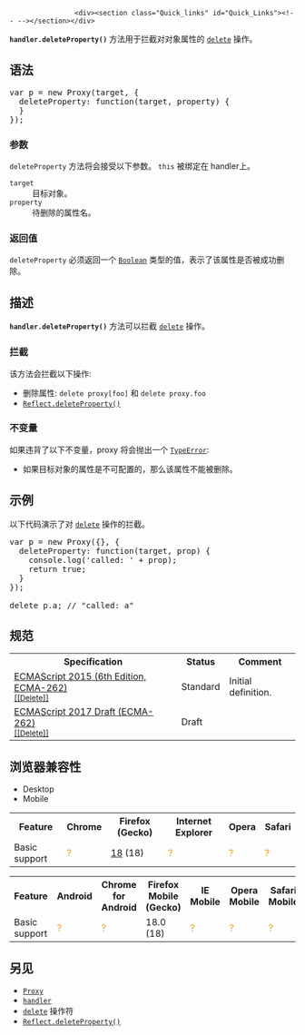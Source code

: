 
                
                  
                    <div><section class="Quick_links" id="Quick_Links"><!-- --></section></div>

<p><strong><code>handler.deleteProperty()</code></strong> &#x65B9;&#x6CD5;&#x7528;&#x4E8E;&#x62E6;&#x622A;&#x5BF9;&#x5BF9;&#x8C61;&#x5C5E;&#x6027;&#x7684; <a href="/zh-CN/docs/Web/JavaScript/Reference/Operators/delete" title="delete &#x64CD;&#x4F5C;&#x7B26;&#x7528;&#x6765;&#x5220;&#x9664;&#x4E00;&#x4E2A;&#x5BF9;&#x8C61;&#x7684;&#x5C5E;&#x6027;&#x3002;"><code>delete</code></a> &#x64CD;&#x4F5C;&#x3002;</p>

<h2 id="&#x8BED;&#x6CD5;">&#x8BED;&#x6CD5;</h2>

<pre class="brush: js">var p = new Proxy(target, {
  deleteProperty: function(target, property) {
  }
});
</pre>

<h3 id="&#x53C2;&#x6570;">&#x53C2;&#x6570;</h3>

<p><code>deleteProperty</code> &#x65B9;&#x6CD5;&#x5C06;&#x4F1A;&#x63A5;&#x53D7;&#x4EE5;&#x4E0B;&#x53C2;&#x6570;&#x3002; <code>this</code> &#x88AB;&#x7ED1;&#x5B9A;&#x5728; handler&#x4E0A;&#x3002;</p>

<dl>
 <dt><code>target</code></dt>
 <dd>&#x76EE;&#x6807;&#x5BF9;&#x8C61;&#x3002;</dd>
 <dt><code>property</code></dt>
 <dd>&#x5F85;&#x5220;&#x9664;&#x7684;&#x5C5E;&#x6027;&#x540D;&#x3002;</dd>
</dl>

<h3 id="&#x8FD4;&#x56DE;&#x503C;">&#x8FD4;&#x56DE;&#x503C;</h3>

<p><code>deleteProperty</code> &#x5FC5;&#x987B;&#x8FD4;&#x56DE;&#x4E00;&#x4E2A; <a href="/zh-CN/docs/Web/JavaScript/Reference/Boolean" title="&#x6B64;&#x9875;&#x9762;&#x4ECD;&#x672A;&#x88AB;&#x672C;&#x5730;&#x5316;, &#x671F;&#x5F85;&#x60A8;&#x7684;&#x7FFB;&#x8BD1;!"><code>Boolean</code></a> &#x7C7B;&#x578B;&#x7684;&#x503C;&#xFF0C;&#x8868;&#x793A;&#x4E86;&#x8BE5;&#x5C5E;&#x6027;&#x662F;&#x5426;&#x88AB;&#x6210;&#x529F;&#x5220;&#x9664;&#x3002;</p>

<h2 id="&#x63CF;&#x8FF0;">&#x63CF;&#x8FF0;</h2>

<p><code><strong>handler.deleteProperty()</strong></code> &#x65B9;&#x6CD5;&#x53EF;&#x4EE5;&#x62E6;&#x622A; <a href="/zh-CN/docs/Web/JavaScript/Reference/Operators/delete" title="delete &#x64CD;&#x4F5C;&#x7B26;&#x7528;&#x6765;&#x5220;&#x9664;&#x4E00;&#x4E2A;&#x5BF9;&#x8C61;&#x7684;&#x5C5E;&#x6027;&#x3002;"><code>delete</code></a> &#x64CD;&#x4F5C;&#x3002;</p>

<h3 id="&#x62E6;&#x622A;">&#x62E6;&#x622A;</h3>

<p>&#x8BE5;&#x65B9;&#x6CD5;&#x4F1A;&#x62E6;&#x622A;&#x4EE5;&#x4E0B;&#x64CD;&#x4F5C;:</p>

<ul>
 <li>&#x5220;&#x9664;&#x5C5E;&#x6027;: <code>delete proxy[foo]</code> &#x548C; <code>delete proxy.foo</code></li>
 <li><a href="/zh-CN/docs/Web/JavaScript/Reference/Global_Objects/Reflect/deleteProperty" title="&#x9759;&#x6001;&#x65B9;&#x6CD5;&#xA0;Reflect.deleteProperty() &#x5141;&#x8BB8;&#x7528;&#x4E8E;&#x5220;&#x9664;&#x5C5E;&#x6027;&#x3002;&#x5B83;&#x5F88;&#x50CF; delete operator &#xFF0C;&#x4F46;&#x5B83;&#x662F;&#x4E00;&#x4E2A;&#x51FD;&#x6570;&#x3002;"><code>Reflect.deleteProperty()</code></a></li>
</ul>

<h3 id="&#x4E0D;&#x53D8;&#x91CF;">&#x4E0D;&#x53D8;&#x91CF;</h3>

<p>&#x5982;&#x679C;&#x8FDD;&#x80CC;&#x4E86;&#x4EE5;&#x4E0B;&#x4E0D;&#x53D8;&#x91CF;&#xFF0C;proxy &#x5C06;&#x4F1A;&#x629B;&#x51FA;&#x4E00;&#x4E2A; <a href="/zh-CN/docs/Web/JavaScript/Reference/Global_Objects/TypeError" title="TypeError&#xFF08;&#x7C7B;&#x578B;&#x9519;&#x8BEF;&#xFF09;&#xA0;&#x5BF9;&#x8C61;&#x7528;&#x6765;&#x8868;&#x793A;&#x503C;&#x7684;&#x7C7B;&#x578B;&#x975E;&#x9884;&#x671F;&#x7C7B;&#x578B;&#x65F6;&#x53D1;&#x751F;&#x7684;&#x9519;&#x8BEF;&#x3002;"><code>TypeError</code></a>:</p>

<ul>
 <li>&#x5982;&#x679C;&#x76EE;&#x6807;&#x5BF9;&#x8C61;&#x7684;&#x5C5E;&#x6027;&#x662F;&#x4E0D;&#x53EF;&#x914D;&#x7F6E;&#x7684;&#xFF0C;&#x90A3;&#x4E48;&#x8BE5;&#x5C5E;&#x6027;&#x4E0D;&#x80FD;&#x88AB;&#x5220;&#x9664;&#x3002;</li>
</ul>

<h2 id="&#x793A;&#x4F8B;">&#x793A;&#x4F8B;</h2>

<p>&#x4EE5;&#x4E0B;&#x4EE3;&#x7801;&#x6F14;&#x793A;&#x4E86;&#x5BF9; <a href="/zh-CN/docs/Web/JavaScript/Reference/Operators/delete" title="delete &#x64CD;&#x4F5C;&#x7B26;&#x7528;&#x6765;&#x5220;&#x9664;&#x4E00;&#x4E2A;&#x5BF9;&#x8C61;&#x7684;&#x5C5E;&#x6027;&#x3002;"><code>delete</code></a> &#x64CD;&#x4F5C;&#x7684;&#x62E6;&#x622A;&#x3002;</p>

<pre class="brush: js">var p = new Proxy({}, {
  deleteProperty: function(target, prop) {
    console.log(&apos;called: &apos; + prop);
    return true;
  }
});

delete p.a; // &quot;called: a&quot;
</pre>

<h2 id="&#x89C4;&#x8303;">&#x89C4;&#x8303;</h2>

<table class="standard-table">
 <tbody>
  <tr>
   <th scope="col">Specification</th>
   <th scope="col">Status</th>
   <th scope="col">Comment</th>
  </tr>
  <tr>
   <td><a href="http://www.ecma-international.org/ecma-262/6.0/#sec-proxy-object-internal-methods-and-internal-slots-delete-p" class="external" lang="en" hreflang="en">ECMAScript 2015 (6th Edition, ECMA-262)<br><small lang="zh-CN">[[Delete]]</small></a></td>
   <td><span class="spec-Standard">Standard</span></td>
   <td>Initial definition.</td>
  </tr>
  <tr>
   <td><a href="https://tc39.github.io/ecma262/#sec-proxy-object-internal-methods-and-internal-slots-delete-p" class="external" lang="en" hreflang="en">ECMAScript 2017 Draft (ECMA-262)<br><small lang="zh-CN">[[Delete]]</small></a></td>
   <td><span class="spec-Draft">Draft</span></td>
   <td>&#xA0;</td>
  </tr>
 </tbody>
</table>

<h2 id="&#x6D4F;&#x89C8;&#x5668;&#x517C;&#x5BB9;&#x6027;">&#x6D4F;&#x89C8;&#x5668;&#x517C;&#x5BB9;&#x6027;</h2>

<div><div class="htab">
    <a name="AutoCompatibilityTable" id="AutoCompatibilityTable"></a>
    <ul>
        <li class="selected"><a>Desktop</a></li>
        <li><a>Mobile</a></li>
    </ul>
</div></div>

<div id="compat-desktop">
<table class="compat-table">
 <tbody>
  <tr>
   <th>Feature</th>
   <th>Chrome</th>
   <th>Firefox (Gecko)</th>
   <th>Internet Explorer</th>
   <th>Opera</th>
   <th>Safari</th>
  </tr>
  <tr>
   <td>Basic support</td>
   <td><span title="Compatibility unknown; please update this." style="color: rgb(255, 153, 0);">?</span></td>
   <td><a href="/en-US/Firefox/Releases/18" title="Released on 2013-01-08.">18</a> (18)</td>
   <td><span title="Compatibility unknown; please update this." style="color: rgb(255, 153, 0);">?</span></td>
   <td><span title="Compatibility unknown; please update this." style="color: rgb(255, 153, 0);">?</span></td>
   <td><span title="Compatibility unknown; please update this." style="color: rgb(255, 153, 0);">?</span></td>
  </tr>
 </tbody>
</table>
</div>

<div id="compat-mobile">
<table class="compat-table">
 <tbody>
  <tr>
   <th>Feature</th>
   <th>Android</th>
   <th>Chrome for Android</th>
   <th>Firefox Mobile (Gecko)</th>
   <th>IE Mobile</th>
   <th>Opera Mobile</th>
   <th>Safari Mobile</th>
  </tr>
  <tr>
   <td>Basic support</td>
   <td><span title="Compatibility unknown; please update this." style="color: rgb(255, 153, 0);">?</span></td>
   <td><span title="Compatibility unknown; please update this." style="color: rgb(255, 153, 0);">?</span></td>
   <td>18.0 (18)</td>
   <td><span title="Compatibility unknown; please update this." style="color: rgb(255, 153, 0);">?</span></td>
   <td><span title="Compatibility unknown; please update this." style="color: rgb(255, 153, 0);">?</span></td>
   <td><span title="Compatibility unknown; please update this." style="color: rgb(255, 153, 0);">?</span></td>
  </tr>
 </tbody>
</table>
</div>

<h2 id="&#x53E6;&#x89C1;">&#x53E6;&#x89C1;</h2>

<ul>
 <li><a href="/zh-CN/docs/Web/JavaScript/Reference/Global_Objects/Proxy" title="Proxy&#xA0;&#x5BF9;&#x8C61;&#x7528;&#x6765;&#x4E3A;&#x57FA;&#x7840;&#x64CD;&#x4F5C;&#xFF08;&#x4F8B;&#x5982;&#xFF1A;&#x5C5E;&#x6027;&#x67E5;&#x627E;&#x3001;&#x8D4B;&#x503C;&#x3001;&#x679A;&#x4E3E;&#x3001;&#x65B9;&#x6CD5;&#x8C03;&#x7528;&#x7B49;&#xFF09;&#x5B9A;&#x4E49;&#x7528;&#x6237;&#x81EA;&#x5B9A;&#x4E49;&#x884C;&#x4E3A;&#x3002;"><code>Proxy</code></a></li>
 <li><a href="/zh-CN/docs/Web/JavaScript/Reference/Global_Objects/Proxy/handler" title="&#x5904;&#x7406;&#x5668;&#x5BF9;&#x8C61;&#x7528;&#x6765;&#x81EA;&#x5B9A;&#x4E49;&#x4EE3;&#x7406;&#x5BF9;&#x8C61;&#x7684;&#x5404;&#x79CD;&#x53EF;&#x4EE3;&#x7406;&#x64CD;&#x4F5C;&#x3002;"><code>handler</code></a></li>
 <li><a href="/zh-CN/docs/Web/JavaScript/Reference/Operators/delete" title="delete &#x64CD;&#x4F5C;&#x7B26;&#x7528;&#x6765;&#x5220;&#x9664;&#x4E00;&#x4E2A;&#x5BF9;&#x8C61;&#x7684;&#x5C5E;&#x6027;&#x3002;"><code>delete</code></a> &#x64CD;&#x4F5C;&#x7B26;</li>
 <li><a href="/zh-CN/docs/Web/JavaScript/Reference/Global_Objects/Reflect/deleteProperty" title="&#x9759;&#x6001;&#x65B9;&#x6CD5;&#xA0;Reflect.deleteProperty() &#x5141;&#x8BB8;&#x7528;&#x4E8E;&#x5220;&#x9664;&#x5C5E;&#x6027;&#x3002;&#x5B83;&#x5F88;&#x50CF; delete operator &#xFF0C;&#x4F46;&#x5B83;&#x662F;&#x4E00;&#x4E2A;&#x51FD;&#x6570;&#x3002;"><code>Reflect.deleteProperty()</code></a></li>
</ul>
                  
                
              